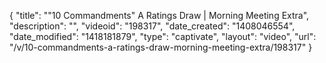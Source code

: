 {
    "title": "\"10 Commandments\" A Ratings Draw | Morning Meeting Extra",
    "description": "",
    "videoid": "198317",
    "date_created": "1408046554",
    "date_modified": "1418181879",
    "type": "captivate",
    "layout": "video",
    "url": "\/v\/10-commandments-a-ratings-draw-morning-meeting-extra\/198317"
}